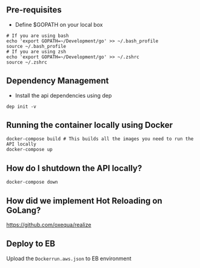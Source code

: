 
## Pre-requisites
* Define $GOPATH on your local box
```
# If you are using bash
echo 'export GOPATH=~/Development/go' >> ~/.bash_profile
source ~/.bash_profile
# If you are using zsh
echo 'export GOPATH=~/Development/go' >> ~/.zshrc
source ~/.zshrc
```

## Dependency Management

* Install the api dependencies using dep
```
dep init -v
```

## Running the container locally using Docker
```
docker-compose build # This builds all the images you need to run the API locally
docker-compose up
```

## How do I shutdown the API locally?
```
docker-compose down
```

## How did we implement Hot Reloading on GoLang?

https://github.com/oxequa/realize

## Deploy to EB
Upload the `Dockerrun.aws.json` to EB environment
